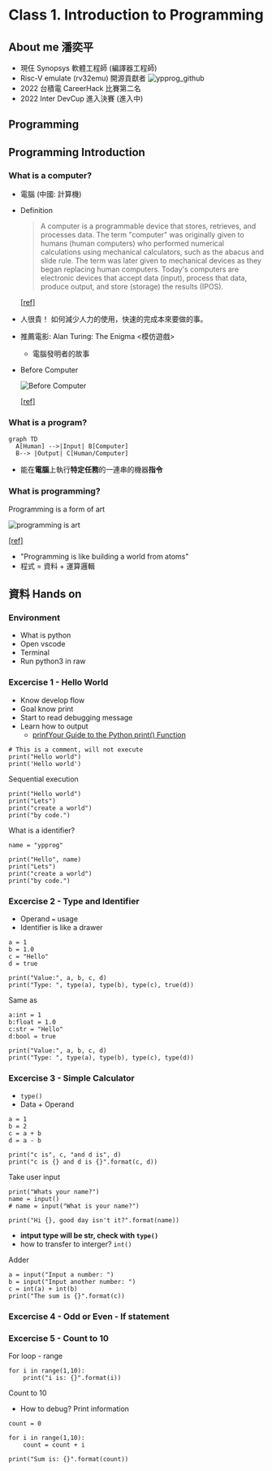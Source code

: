# Class 1. Introduction to Programming

## About me 潘奕平

* 現仼 Synopsys 軟體工程師 (編譯器工程師)
* Risc-V emulate (rv32emu) 開源貢獻者
  ![ypprog_github](../Images/ypprog_github.png)
* 2022 台積電 CareerHack 比賽第二名
* 2022 Inter DevCup 進入決賽 (進入中)

## Programming

## Programming Introduction

### What is a computer?

* 電腦 (中國: 計算機)

* Definition

  > A computer is a programmable device that stores, retrieves, and processes data. The term "computer" was originally given to humans (human computers) who performed numerical calculations using mechanical calculators, such as the abacus and slide rule. The term was later given to mechanical devices as they began replacing human computers. Today's computers are electronic devices that accept data (input), process that data, produce output, and store (storage) the results (IPOS).

  [[ref]](https://www.google.com/search?q=programming&oq=programming+&aqs=chrome..69i57j69i61l3.3345j0j1&sourceid=chrome&ie=UTF-8)

* 人很貴！
  如何減少人力的使用，快速的完成本來要做的事。
* 推薦電影: Alan Turing: The Enigma <模仿遊戲>
  * 電腦發明者的故事
* Before Computer

  ![Before Computer](../Images/calculate_before_computer.jpeg)

  [[ref]](https://medium.com/@mashinyire/letter-to-my-nephew-69674cbf4d98)

### What is a program?

  ```mermaid
  graph TD
    A[Human] -->|Input| B[Computer]
    B--> |Output| C[Human/Computer]
  ```

* 能在**電腦**上執行**特定任務**的一連串的機器**指令**

### What is programming?

Programming is a form of art

![programming is art](../Images/programming_is_art.png)

[[ref]](https://sites.google.com/site/computers4creativity/about/programming-art-math)

* "Programming is like building a world from atoms"
* 程式 = 資料 + 運算邏輯

## 資料 Hands on

### Environment

* What is python
* Open vscode
* Terminal
* Run python3 in raw

### Excercise 1 - Hello World

* Know develop flow
* Goal know print
* Start to read debugging message
* Learn how to output
  * [prinfYour Guide to the Python print() Function](https://realpython.com/python-print/)

```python3
# This is a comment, will not execute
print("Hello world")
print('Hello world')
```

Sequential execution

```python3
print("Hello world")
print("Lets")
print("create a world")
print("by code.")
```

What is a identifier?

```python3
name = "ypprog"

print("Hello", name)
print("Lets")
print("create a world")
print("by code.")
```

### Excercise 2 - Type and Identifier

* Operand `=` usage
* Identifier is like a drawer

```python3
a = 1
b = 1.0
c = "Hello"
d = true

print("Value:", a, b, c, d)
print("Type: ", type(a), type(b), type(c), true(d))
```

Same as

```python3
a:int = 1
b:float = 1.0
c:str = "Hello"
d:bool = true

print("Value:", a, b, c, d)
print("Type: ", type(a), type(b), type(c), type(d))
```

### Excercise 3 - Simple Calculator

* `type()`
* Data + Operand

```python3
a = 1
b = 2
c = a + b
d = a - b

print("c is", c, "and d is", d)
print("c is {} and d is {}".format(c, d))
```

Take user input

```python3
print("Whats your name?")
name = input()
# name = input("What is your name?")

print("Hi {}, good day isn't it?".format(name))
```

* **intput type will be str, check with `type()`**
* how to transfer to interger? `int()`

Adder

```python3
a = input("Input a number: ")
b = input("Input another number: ")
c = int(a) + int(b)
print("The sum is {}".format(c))
```

### Excercise 4 - Odd or Even - If statement

### Excercise 5 - Count to 10

For loop - range

```python3
for i in range(1,10):
    print("i is: {}".format(i))
```

Count to 10

* How to debug? Print information

```python3
count = 0

for i in range(1,10):
    count = count + i

print("Sum is: {}".format(count))
```
